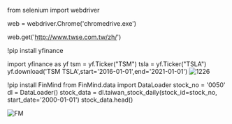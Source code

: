 from selenium import webdriver

web = webdriver.Chrome('chromedrive.exe')

web.get('http://www.twse.com.tw/zh/')


!pip install yfinance

import yfinance as yf 
tsm = yf.Ticker("TSM")
tsla = yf.Ticker("TSLA")
yf.download('TSM TSLA',start='2016-01-01',end='2021-01-01')
![1226](https://user-images.githubusercontent.com/114405037/209552440-c98f1850-bd9c-4e3f-bb39-1233f183a63d.jpg)


!pip install FinMind
from FinMind.data import DataLoader
stock_no = '0050'
dl = DataLoader()
stock_data = dl.taiwan_stock_daily(stock_id=stock_no, start_date='2000-01-01')
stock_data.head()

![FM](https://user-images.githubusercontent.com/114405037/209552455-206a03cf-a6ab-491c-8494-181a3b9ce6fb.jpg)


